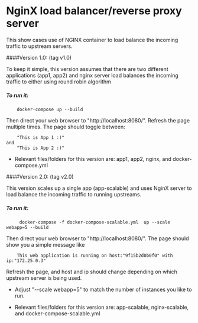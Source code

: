 # NginX load balancer/reverse proxy server

This show cases use of NGINX container to load balance the incoming traffic to upstream servers. 

####Version 1.0: (tag v1.0)

To keep it simple, this version assumes that there are two different applications (app1, app2) and nginx server load balances the incoming traffic to either using round robin algorithm

##### To run it:

        docker-compose up --build
Then direct your web browser to "http://localhost:8080/". Refresh the page multiple times. The page should toggle between: 

        "This is App 1 :)" 
    and
        "This is App 2 :)"

* Relevant files/folders for this version are: app1, app2, nginx, and docker-compose.yml


####Version 2.0: (tag v2.0)

This version scales up a single app (app-scalable) and uses NginX server to load balance the incoming traffic to running upstreams.

##### To run it:

         docker-compose -f docker-compose-scalable.yml  up --scale webapp=5 --build
Then direct your web browser to "http://localhost:8080/". The page should show you a simple message like

        This web application is running on host:"9f15b2d0b0f0" with ip:"172.25.0.3"
Refresh the page, and host and ip should change depending on which upstream server is being used.

* Adjust "--scale webapp=5" to match the number of instances you  like to run.  

* Relevant files/folders for this version are: app-scalable, nginx-scalable, and docker-compose-scalable.yml
    


